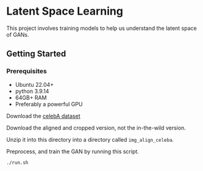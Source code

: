# Latent Space Learning
This project involves training models to help us understand the latent space of GANs.

## Getting Started
### Prerequisites
- Ubuntu 22.04+
- python 3.9.14
- 64GB+ RAM
- Preferably a powerful GPU

Download the [celebA dataset](https://mmlab.ie.cuhk.edu.hk/projects/CelebA.html)

Download the aligned and cropped version, not the in-the-wild version.

Unzip it into this directory into a directory called `img_align_celeba`.

Preprocess, and train the GAN by running this script.
```bash
./run.sh
```
